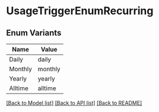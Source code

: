 # UsageTriggerEnumRecurring

## Enum Variants

| Name | Value |
|---- | -----|
| Daily | daily |
| Monthly | monthly |
| Yearly | yearly |
| Alltime | alltime |


[[Back to Model list]](../README.md#documentation-for-models) [[Back to API list]](../README.md#documentation-for-api-endpoints) [[Back to README]](../README.md)


